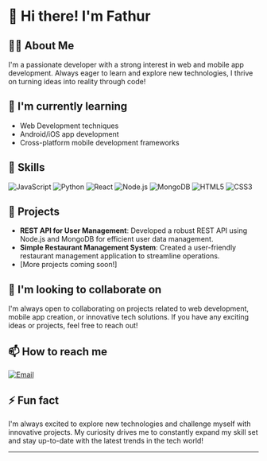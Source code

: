 # 👋 Hi there! I'm Fathur

## 👨‍💻 About Me
I'm a passionate developer with a strong interest in web and mobile app development. Always eager to learn and explore new technologies, I thrive on turning ideas into reality through code!

## 🌱 I'm currently learning
- Web Development techniques
- Android/iOS app development
- Cross-platform mobile development frameworks

## 💼 Skills
![JavaScript](https://img.shields.io/badge/-JavaScript-F7DF1E?style=flat-square&logo=javascript&logoColor=black)
![Python](https://img.shields.io/badge/-Python-3776AB?style=flat-square&logo=Python&logoColor=white)
![React](https://img.shields.io/badge/-React-61DAFB?style=flat-square&logo=react&logoColor=black)
![Node.js](https://img.shields.io/badge/-Node.js-339933?style=flat-square&logo=node.js&logoColor=white)
![MongoDB](https://img.shields.io/badge/-MongoDB-47A248?style=flat-square&logo=mongodb&logoColor=white)
![HTML5](https://img.shields.io/badge/-HTML5-E34F26?style=flat-square&logo=html5&logoColor=white)
![CSS3](https://img.shields.io/badge/-CSS3-1572B6?style=flat-square&logo=css3&logoColor=white)


## 🚀 Projects
- **REST API for User Management**: Developed a robust REST API using Node.js and MongoDB for efficient user data management.
- **Simple Restaurant Management System**: Created a user-friendly restaurant management application to streamline operations.
- [More projects coming soon!]

## 💞️ I'm looking to collaborate on
I'm always open to collaborating on projects related to web development, mobile app creation, or innovative tech solutions. If you have any exciting ideas or projects, feel free to reach out!

## 📫 How to reach me
[![Email](https://img.shields.io/badge/-Email-D14836?style=flat-square&logo=Gmail&logoColor=white)](mailto:kopisusu8ip@gmail.com)

## ⚡ Fun fact
I'm always excited to explore new technologies and challenge myself with innovative projects. My curiosity drives me to constantly expand my skill set and stay up-to-date with the latest trends in the tech world!

---


<!-- 
This README is a ✨ special ✨ repository because it appears on my GitHub profile.
Feel free to customize it to showcase your unique personality and skills!
-->
